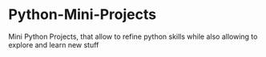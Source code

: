 # Python-Mini-Projects
Mini Python Projects, that allow to refine python skills while also allowing to explore and learn new stuff
